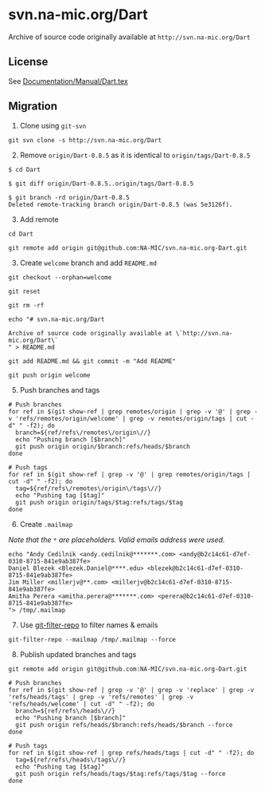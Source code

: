 # svn.na-mic.org/Dart

Archive of source code originally available at `http://svn.na-mic.org/Dart`

## License

See [Documentation/Manual/Dart.tex](https://github.com/NA-MIC/svn.na-mic.org-Dart/blob/trunk/Documentation/Manual/Dart.tex#L78)

## Migration

1. Clone using `git-svn`

```
git svn clone -s http://svn.na-mic.org/Dart
```

2. Remove `origin/Dart-0.8.5` as it is identical to `origin/tags/Dart-0.8.5`

```
$ cd Dart

$ git diff origin/Dart-0.8.5..origin/tags/Dart-0.8.5

$ git branch -rd origin/Dart-0.8.5
Deleted remote-tracking branch origin/Dart-0.8.5 (was 5e3126f).
```

3. Add remote

```
cd Dart

git remote add origin git@github.com:NA-MIC/svn.na-mic.org-Dart.git
```

3. Create `welcome` branch and add `README.md`

```
git checkout --orphan=welcome

git reset

git rm -rf

echo "# svn.na-mic.org/Dart

Archive of source code originally available at \`http://svn.na-mic.org/Dart\`
" > README.md

git add README.md && git commit -m "Add README"

git push origin welcome
```

5. Push branches and tags

```
# Push branches
for ref in $(git show-ref | grep remotes/origin | grep -v '@' | grep -v 'refs/remotes/origin/welcome' | grep -v remotes/origin/tags | cut -d" " -f2); do
  branch=${ref/refs\/remotes\/origin\//}
  echo "Pushing branch [$branch]"
  git push origin origin/$branch:refs/heads/$branch
done

# Push tags
for ref in $(git show-ref | grep -v '@' | grep remotes/origin/tags | cut -d" " -f2); do
  tag=${ref/refs\/remotes\/origin\/tags\//}
  echo "Pushing tag [$tag]"
  git push origin origin/tags/$tag:refs/tags/$tag
done
```

6. Create `.mailmap`

_Note that the `*` are placeholders. Valid emails address were used._

```
echo "Andy Cedilnik <andy.cedilnik@*******.com> <andy@b2c14c61-d7ef-0310-8715-841e9ab387fe>
Daniel Blezek <Blezek.Daniel@****.edu> <blezek@b2c14c61-d7ef-0310-8715-841e9ab387fe>
Jim Miller <millerjv@**.com> <millerjv@b2c14c61-d7ef-0310-8715-841e9ab387fe>
Amitha Perera <amitha.perera@*******.com> <perera@b2c14c61-d7ef-0310-8715-841e9ab387fe>
"> /tmp/.mailmap
```

7. Use [git-filter-repo](https://github.com/newren/git-filter-repo) to filter names & emails

```
git-filter-repo --mailmap /tmp/.mailmap --force
```

8. Publish updated branches and tags

```
git remote add origin git@github.com:NA-MIC/svn.na-mic.org-Dart.git

# Push branches
for ref in $(git show-ref | grep -v '@' | grep -v 'replace' | grep -v 'refs/heads/tags' | grep -v 'refs/remotes' | grep -v 'refs/heads/welcome' | cut -d" " -f2); do
  branch=${ref/refs\/heads\//}
  echo "Pushing branch [$branch]"
  git push origin refs/heads/$branch:refs/heads/$branch --force
done

# Push tags
for ref in $(git show-ref | grep refs/heads/tags | cut -d" " -f2); do
  tag=${ref/refs\/heads\/tags\//}
  echo "Pushing tag [$tag]"
  git push origin refs/heads/tags/$tag:refs/tags/$tag --force
done
```

